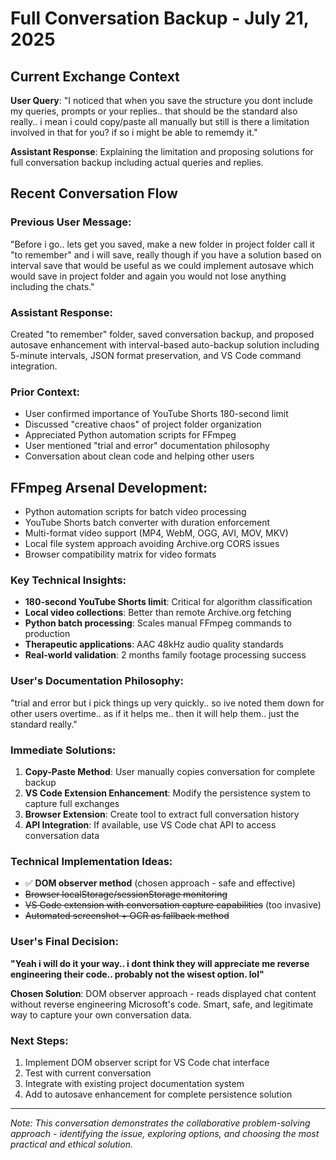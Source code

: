 # Full Conversation Backup - July 21, 2025

## Current Exchange Context
**User Query**: "I noticed that when you save the structure you dont include my queries, prompts or your replies.. that should be the standard also really.. i mean i could copy/paste all manually but still is there a limitation involved in that for you? if so i might be able to rememdy it."

**Assistant Response**: Explaining the limitation and proposing solutions for full conversation backup including actual queries and replies.

## Recent Conversation Flow

### Previous User Message:
"Before i go.. lets get you saved, make a new folder in project folder call it "to remember" and i will save, really though if you have a solution based on interval save that would be useful as we could implement autosave which would save in project folder and again you would not lose anything including the chats."

### Assistant Response:
Created "to remember" folder, saved conversation backup, and proposed autosave enhancement with interval-based auto-backup solution including 5-minute intervals, JSON format preservation, and VS Code command integration.

### Prior Context:
- User confirmed importance of YouTube Shorts 180-second limit
- Discussed "creative chaos" of project folder organization  
- Appreciated Python automation scripts for FFmpeg
- User mentioned "trial and error" documentation philosophy
- Conversation about clean code and helping other users

## FFmpeg Arsenal Development:
- Python automation scripts for batch video processing
- YouTube Shorts batch converter with duration enforcement
- Multi-format video support (MP4, WebM, OGG, AVI, MOV, MKV)
- Local file system approach avoiding Archive.org CORS issues
- Browser compatibility matrix for video formats

### Key Technical Insights:
- **180-second YouTube Shorts limit**: Critical for algorithm classification
- **Local video collections**: Better than remote Archive.org fetching
- **Python batch processing**: Scales manual FFmpeg commands to production
- **Therapeutic applications**: AAC 48kHz audio quality standards
- **Real-world validation**: 2 months family footage processing success

### User's Documentation Philosophy:
"trial and error but i pick things up very quickly.. so ive noted them down for other users overtime.. as if it helps me.. then it will help them.. just the standard really."

### Immediate Solutions:
1. **Copy-Paste Method**: User manually copies conversation for complete backup
2. **VS Code Extension Enhancement**: Modify the persistence system to capture full exchanges
3. **Browser Extension**: Create tool to extract full conversation history
4. **API Integration**: If available, use VS Code chat API to access conversation data

### Technical Implementation Ideas:
- ✅ **DOM observer method** (chosen approach - safe and effective)
- ~~Browser localStorage/sessionStorage monitoring~~  
- ~~VS Code extension with conversation capture capabilities~~ (too invasive)
- ~~Automated screenshot + OCR as fallback method~~

### User's Final Decision:
**"Yeah i will do it your way.. i dont think they will appreciate me reverse engineering their code.. probably not the wisest option. lol"**

**Chosen Solution**: DOM observer approach - reads displayed chat content without reverse engineering Microsoft's code. Smart, safe, and legitimate way to capture your own conversation data.

### Next Steps:
1. Implement DOM observer script for VS Code chat interface
2. Test with current conversation
3. Integrate with existing project documentation system
4. Add to autosave enhancement for complete persistence solution

---

*Note: This conversation demonstrates the collaborative problem-solving approach - identifying the issue, exploring options, and choosing the most practical and ethical solution.*
